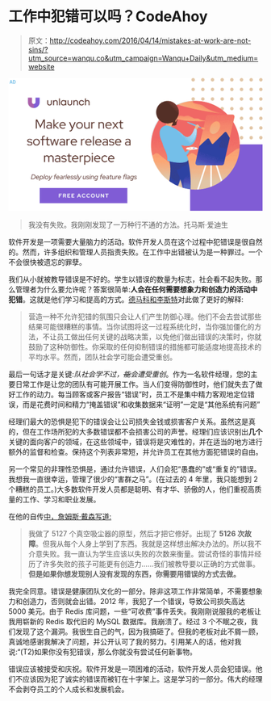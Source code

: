 # 工作中犯错可以吗？CodeAhoy

> 原文：<http://codeahoy.com/2016/04/14/mistakes-at-work-are-not-sins/?utm_source=wanqu.co&utm_campaign=Wanqu+Daily&utm_medium=website>

[![](img/be7f69e25f0ba22ad452f76a1c38873a.png)](https://www.unlaunch.io) 

> 我没有失败。我刚刚发现了一万种行不通的方法。托马斯·爱迪生

软件开发是一项需要大量脑力的活动。软件开发人员在这个过程中犯错误是很自然的。然而，许多组织和管理人员指责失败。在工作中出错被认为是一种罪过。一个不会很快被遗忘的罪孽。

我们从小就被教导错误是不好的。学生以错误的数量为标志，社会看不起失败。那么管理者为什么要允许呢？答案很简单:**人会在任何需要想象力和创造力的活动中犯错**。这就是他们学习和提高的方式。[德马科和李斯特](https://www.amazon.com/Peopleware-Productive-Projects-Second-Edition/dp/0932633439)对此做了更好的解释:

> 营造一种不允许犯错的氛围只会让人们产生防御心理。他们不会去尝试那些结果可能很糟糕的事情。当你试图将这一过程系统化时，当你强加僵化的方法，不让员工做出任何关键的战略决策，以免他们做出错误的决策时，你就鼓励了这种防御性。你采取的任何抑制错误的措施都可能适度地提高技术的平均水平。然而，团队社会学可能会遭受重创。

最后一句话才是关键:*队社会学不过，~~能~~会遭受重创*。作为一名软件经理，您的主要日常工作是让您的团队有可能开展工作。当人们变得防御性时，他们就失去了做好工作的动力。每当顾客或客户报告“错误”时，员工不是集中精力客观地定位错误，而是花费时间和精力“掩盖错误”和收集数据来“证明”一定是“其他系统有问题”

经理们最大的恐惧是犯下的错误会让公司损失金钱或损害客户关系。虽然这是真的，但在工作场所犯的大多数错误都不会损害公司的声誉。经理们应该识别出**几个**关键的面向客户的领域，在这些领域中，错误将是灾难性的，并在适当的地方进行额外的监督和检查。保持这个列表非常短，并允许员工在其他方面犯错误的自由。

另一个常见的非理性恐惧是，通过允许错误，人们会犯“愚蠢的”或“重复的”错误。我想我一直很幸运，管理了很少的“害群之马”。(在过去的 4 年里，我只能想到 2 个糟糕的员工。)大多数软件开发人员都是聪明、有才华、骄傲的人，他们重视高质量的工作、学习和职业发展。

在他的自传[中，詹姆斯·戴森写道:](https://www.amazon.com/Against-Odds-Autobiography-Business-Icons/dp/1587990148)

> 我做了 5127 个真空吸尘器的原型，然后才把它修好。出现了 **5126 次故障**。但我从每个人身上学到了东西。我就是这样想出解决办法的。所以我不介意失败。我一直认为学生应该以失败的次数来衡量。尝试奇怪的事情并经历了许多失败的孩子可能更有创造力……我们被教导要以正确的方式做事。**但是如果你想发现别人没有发现的东西，你需要用错误的方式去做。**

我完全同意。错误是健康团队文化的一部分。除非这项工作非常简单，不需要想象力和创造力，否则就会出错。2012 年，我犯了一个错误，导致公司损失高达 5000 美元。由于 Redis 库问题，一些“可收费”事件丢失。我刚刚说服我的老板让我用崭新的 Redis 取代旧的 MySQL 数据库。我崩溃了。经过 3 个不眠之夜，我们发现了这个漏洞。我很生自己的气，因为我搞砸了。但我的老板对此不屑一顾，真诚地感谢我解决了问题，并公开认可了我的努力。引用某人的话，他对我说:“(T2)如果你没有犯错误，那么你就没有尝试任何新事物。

错误应该被接受和庆祝。软件开发是一项困难的活动，软件开发人员会犯错误。他们不应该因为犯了诚实的错误而被钉在十字架上。这是学习的一部分。伟大的经理不会剥夺员工的个人成长和发展机会。

